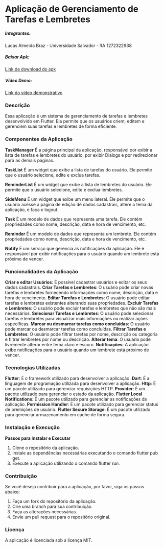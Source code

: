 # Aplicação de Gerenciamento de Tarefas e Lembretes

##### Integrantes:
Lucas Almeida Braz - Universidade Salvador - RA 1272322938
##### Baixar Apk:
[Link de download do apk](https://drive.google.com/file/d/1oWdiPEsLrufKO_G4_NRRvYsLkCYx_kNa/view?usp=drive_link)
##### Vídeo Demo:
[Link do vídeo demonstrativo]()

### Descrição
Essa aplicação é um sistema de gerenciamento de tarefas e lembretes desenvolvido em Flutter. Ela permite que os usuários criem, editem e gerenciem suas tarefas e lembretes de forma eficiente.

### Componentes da Aplicação
**TaskManager**
É a página principal da aplicação, responsável por exibir a lista de tarefas e lembretes do usuário, por exibir Dialogs e por redirecionar para as demais páginas. 

**TaskList**
É um widget que exibe a lista de tarefas do usuário. Ele permite que o usuário selecione, edite e exclua tarefas.

**ReminderList**
É um widget que exibe a lista de lembretes do usuário. Ele permite que o usuário selecione, edite e exclua lembretes.

**SideMenu**
É um widget que exibe um menu lateral. Ele permite que o usuário acesse a página de edição de dados cadastrais, altere o tema da aplicação, e faça o logout.

**Task**
É um modelo de dados que representa uma tarefa. Ele contém propriedades como nome, descrição, data e hora de vencimento, etc.

**Reminder**
É um modelo de dados que representa um lembrete. Ele contém propriedades como nome, descrição, data e hora de vencimento, etc.

**Notify**
É um serviço que gerencia as notificações da aplicação. Ele é responsável por exibir notificações para o usuário quando um lembrete está próximo de vencer.

### Funcionalidades da Aplicação
**Criar e editar Usuários**: É possível cadastrar usuários e editar os seus dados cadastrais.
**Criar Tarefas e Lembretes**: O usuário pode criar novas tarefas e lembretes fornecendo informações como nome, descrição, data e hora de vencimento.
**Editar Tarefas e Lembretes**: O usuário pode editar tarefas e lembretes existentes alterando suas propriedades.
**Excluir Tarefas e Lembretes**: O usuário pode excluir tarefas e lembretes que não são mais necessários.
**Selecionar Tarefas e Lembretes**: O usuário pode selecionar tarefas e lembretes para visualizar mais informações ou realizar ações específicas.
**Marcar ou desmarcar tarefas como concluídas**: O usuário pode marcar ou desmarcar tarefas como concluídas.
**Filtrar Tarefas e Lembretes**: O usuário pode filtrar tarefas por nome, descrição ou categoria e filtrar lembretes por nome ou descrição. 
**Alterar tema**: O usuário pode livremente alterar entre tema claro e escuro.
**Notificações**: A aplicação exibe notificações para o usuário quando um lembrete está próximo de vencer.
### Tecnologias Utilizadas
**Flutter**: É o framework utilizado para desenvolver a aplicação.
**Dart**: É a linguagem de programação utilizada para desenvolver a aplicação.
**Http**: É um pacote utilizado para gerenciar requisições HTTP.
**Provider**: É um pacote utilizado para gerenciar o estado da aplicação.
**Flutter Local Notifications**: É um pacote utilizado para gerenciar as notificações da aplicação.
**Permission Handler**: É um pacote utilizado para gerenciar status de premições de usuário.
**Flutter Secure Storage**: É um pacote utilizado para gerenciar armazenamento em cache de forma segura.
### Instalação e Execução
**Passos para Instalar e Executar**
1. Clone o repositório da aplicação.
2. Instale as dependências necessárias executando o comando flutter pub get.
3. Execute a aplicação utilizando o comando flutter run.
### Contribuição
Se você deseja contribuir para a aplicação, por favor, siga os passos abaixo:

1. Faça um fork do repositório da aplicação.
2. Crie uma branch para sua contribuição.
3. Faça as alterações necessárias.
4. Envie um pull request para o repositório original.
### Licença
A aplicação é licenciada sob a licença MIT.